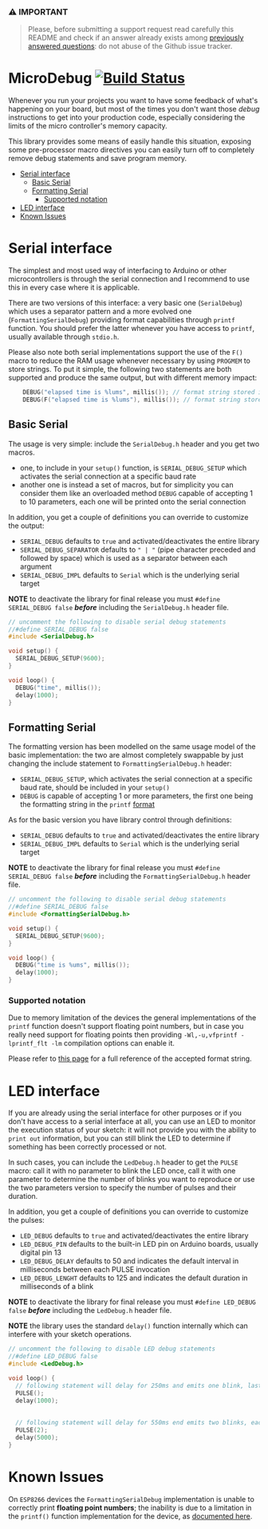 ### &#x26A0; **IMPORTANT**
 
> Please, before submitting a support request read carefully this README and check if an answer already exists among [previously answered questions](https://github.com/rlogiacco/MicroDebug/discussions): do not abuse of the Github issue tracker.

<!-- omit in toc -->
MicroDebug [![Build Status][travis-status]][travis]
=============
[travis]: https://travis-ci.org/rlogiacco/MicroDebug
[travis-status]: https://travis-ci.org/rlogiacco/MicroDebug.svg?branch=master


Whenever you run your projects you want to have some feedback of what's happening on your board, but most of the times you don't want those *debug* instructions to get into your production code, especially considering the limits of the micro controller's memory capacity.

This library provides some means of easily handle this situation, exposing some pre-processor macro directives you can easily turn off to completely remove debug statements and save program memory.

<!-- toc -->
- [Serial interface](#serial-interface)
  - [Basic Serial](#basic-serial)
  - [Formatting Serial](#formatting-serial)
    - [Supported notation](#supported-notation)
- [LED interface](#led-interface)
- [Known Issues](#known-issues)

<!-- tocstop -->

# Serial interface

The simplest and most used way of interfacing to Arduino or other microcontrollers is through the serial connection and I recommend to use this in every case where it is applicable.

There are two versions of this interface: a very basic one (`SerialDebug`) which uses a separator pattern and a more evolved one (`FormattingSerialDebug`) providing format capabilities through `printf` function. You should prefer the latter whenever you have access to `printf`, usually available through `stdio.h`.

Please also note both serial implementations support the use of the `F()` macro to reduce the RAM usage whenever necessary by using `PROGMEM` to store strings. To put it simple, the following two statements are both supported and produce the same output, but with different memory impact:

```cpp
	DEBUG("elapsed time is %lums", millis()); // format string stored in RAM
	DEBUG(F("elapsed time is %lums"), millis()); // format string stored in PROGMEM
```

## Basic Serial

The usage is very simple: include the `SerialDebug.h` header and you get two macros.

- one, to include in your `setup()` function, is `SERIAL_DEBUG_SETUP` which activates the serial connection at a specific baud rate
- another one is instead a set of macros, but for simplicity you can consider them like an overloaded method `DEBUG` capable of accepting 1 to 10 parameters, each one will be printed onto the serial connection

In addition, you get a couple of definitions you can override to customize the output:
- `SERIAL_DEBUG` defaults to `true` and activated/deactivates the entire library 
- `SERIAL_DEBUG_SEPARATOR` defaults to `" | "` (pipe character preceded and followed by space) which is used as a separator between each argument
- `SERIAL_DEBUG_IMPL` defaults to `Serial` which is the underlying serial target

**NOTE** to deactivate the library for final release you must `#define SERIAL_DEBUG false` ***before*** including the `SerialDebug.h` header file. 

```cpp
// uncomment the following to disable serial debug statements
//#define SERIAL_DEBUG false
#include <SerialDebug.h>

void setup() {
  SERIAL_DEBUG_SETUP(9600);
}

void loop() {
  DEBUG("time", millis());
  delay(1000);
}
```

## Formatting Serial

The formatting version has been modelled on the same usage model of the basic implementation: the two are almost completely swappable by just changing the include statement to `FormattingSerialDebug.h` header:

- `SERIAL_DEBUG_SETUP`, which activates the serial connection at a specific baud rate, should be included in your `setup()` 
- `DEBUG` is capable of accepting 1 or more parameters, the first one being the formatting string in the `printf` [format](http://en.wikipedia.org/wiki/Printf_format_string) 

As for the basic version you have library control through definitions:
- `SERIAL_DEBUG` defaults to `true` and activated/deactivates the entire library 
- `SERIAL_DEBUG_IMPL` defaults to `Serial` which is the underlying serial target

**NOTE** to deactivate the library for final release you must `#define SERIAL_DEBUG false` ***before*** including the `FormattingSerialDebug.h` header file. 

```cpp
// uncomment the following to disable serial debug statements
//#define SERIAL_DEBUG false
#include <FormattingSerialDebug.h>

void setup() {
  SERIAL_DEBUG_SETUP(9600);
}

void loop() {
  DEBUG("time is %ums", millis());
  delay(1000);
}
```


### Supported notation

Due to memory limitation of the devices the general implementations of the `printf` function doesn't support floating point numbers, but in case you really need support for floating points then providing `-Wl,-u,vfprintf -lprintf_flt -lm` compilation options can enable it.

Please refer to [this page](http://www.cplusplus.com/reference/cstdio/printf/) for a full reference of the accepted format string.

# LED interface

If you are already using the serial interface for other purposes or if you don't have access to a serial interface at all, you can use an LED to monitor the execution status of your sketch: it will not provide you with the ability to `print out` information, but you can still blink the LED to determine if something has been correctly processed or not.

In such cases, you can include the `LedDebug.h` header to get the `PULSE` macro: call it with no parameter to blink the LED once, call it with one parameter to determine the number of blinks you want to reproduce or use the two parameters version to specify the number of pulses and their duration.


In addition, you get a couple of definitions you can override to customize the pulses:
- `LED_DEBUG` defaults to `true` and activated/deactivates the entire library 
- `LED_DEBUG_PIN` defaults to the built-in LED pin on Arduino boards, usually digital pin 13
- `LED_DEBUG_DELAY` defaults to 50 and indicates the default interval in milliseconds between each PULSE invocation
- `LED_DEBUG_LENGHT` defaults to 125 and indicates the default duration in milliseconds of a blink 

**NOTE** to deactivate the library for final release you must `#define LED_DEBUG false` ***before*** including the `LedDebug.h` header file. 


**NOTE** the library uses the standard `delay()`  function internally which can interfere with your sketch operations.

```cpp
// uncomment the following to disable LED debug statements
//#define LED_DEBUG false
#include <LedDebug.h>

void loop() {
  // following statement will delay for 250ms and emits one blink, lasting 125ms
  PULSE();
  delay(1000);
  
  
  // following statement will delay for 550ms end emits two blinks, each one lasting 125ms
  PULSE(2);
  delay(5000);
}
```

# Known Issues

On `ESP8266` devices the `FormattingSerialDebug` implementation is unable to correctly print **floating point numbers**; the inability is due to a limitation in the `printf()` function implementation for the device, as [documented here](https://github.com/esp8266/Arduino/issues/73).
